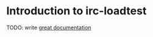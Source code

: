 # Introduction to irc-loadtest

TODO: write [great documentation](http://jacobian.org/writing/great-documentation/what-to-write/)
